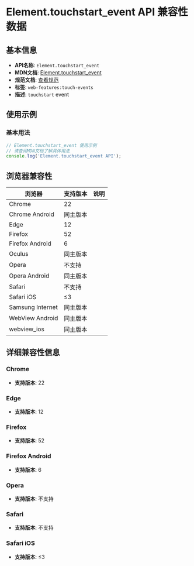 # Element.touchstart_event API 兼容性数据

## 基本信息

- **API名称**: `Element.touchstart_event`
- **MDN文档**: [Element.touchstart_event](https://developer.mozilla.org/docs/Web/API/Element/touchstart_event)
- **规范文档**: [查看规范](https://w3c.github.io/touch-events/#event-touchstart,https://w3c.github.io/touch-events/#dom-globaleventhandlers-ontouchstart)
- **标签**: `web-features:touch-events`
- **描述**: `touchstart` event

## 使用示例

### 基本用法

```javascript
// Element.touchstart_event 使用示例
// 请查阅MDN文档了解具体用法
console.log('Element.touchstart_event API');
```

## 浏览器兼容性

| 浏览器 | 支持版本 | 说明 |
|--------|----------|------|
| Chrome | 22 |  |
| Chrome Android | 同主版本 |  |
| Edge | 12 |  |
| Firefox | 52 |  |
| Firefox Android | 6 |  |
| Oculus | 同主版本 |  |
| Opera | 不支持 |  |
| Opera Android | 同主版本 |  |
| Safari | 不支持 |  |
| Safari iOS | ≤3 |  |
| Samsung Internet | 同主版本 |  |
| WebView Android | 同主版本 |  |
| webview_ios | 同主版本 |  |

## 详细兼容性信息

### Chrome

- **支持版本**: 22

### Edge

- **支持版本**: 12

### Firefox

- **支持版本**: 52

### Firefox Android

- **支持版本**: 6

### Opera

- **支持版本**: 不支持

### Safari

- **支持版本**: 不支持

### Safari iOS

- **支持版本**: ≤3

